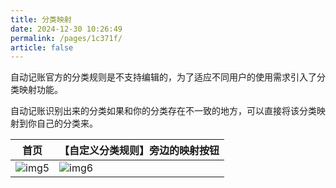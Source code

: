 ```yaml
---
title: 分类映射
date: 2024-12-30 10:26:49
permalink: /pages/1c371f/
article: false
---
```


自动记账官方的分类规则是不支持编辑的，为了适应不同用户的使用需求引入了分类映射功能。

自动记账识别出来的分类如果和你的分类存在不一致的地方，可以直接将该分类映射到你自己的分类来。

| 首页                        | 【自定义分类规则】旁边的映射按钮           |
|---------------------------|----------------------------|
| ![img5](/images/img5.jpg) | ![img6](/images/img10.jpg) |
